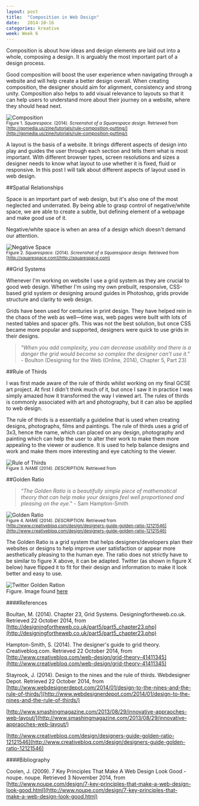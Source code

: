 ```yaml
---
layout: post
title:  "Composition in Web Design"
date:   2014-10-16
categories: kreative
week: Week 6
---
```


Composition is about how ideas and design elements are laid out into a whole, composing a design. It is arguably the most important part of a design process.

Good composition will boost the user experience when navigating through a website and will help create a better design overall. When creating composition, the designer should aim for alignment, consistency and strong unity. Composition also helps to add visual relevance to layouts so that it can help users to understand more about their journey on a website, where they should head next.

![Composition](/projectblog/img/posts/gomedia_composition_girl.jpg "Composition") <br>
<small>Figure 1. _Squarespace._ (2014). _Screenshot of a Squarespace design._ Retrieved from [http://gomedia.us/zine/tutorials/rule-composition-putting/](http://gomedia.us/zine/tutorials/rule-composition-putting/)</small>

A layout is the basis of a website. It brings different aspects of design into play and guides the user through each section and tells them what is most important. With different browser types, screen resolutions and sizes a designer needs to know what layout to use whether it is fixed, fluid or responsive. In this post I will talk about different aspects of layout used in web design.

##Spatial Relationships

Space is an important part of web design, but it's also one of the most neglected and underrated. By being able to grasp control of negative/white space, we are able to create a subtle, but defining element of a webpage and make good use of it.

Negative/white space is when an area of a design which doesn't demand our attention.

![Negative Space](/projectblog/img/posts/squarespace_white-space.jpg "Negative/White Space") <br>
<small>Figure 2. _Squarespace._ (2014). _Screenshot of a Squarespace design._ Retrieved from [http://squarespace.com](http://squarespace.com)</small>

##Grid Systems

Whenever I'm working on website I use a grid system as they are crucial to good web design. Whether I'm using my own prebuilt, responsive, CSS-based grid system or designing around guides in Photoshop, grids provide structure and clarity to web design. 

Grids have been used for centuries in print design. They have helped rein in the chaos of the web as well—time was, web pages were built with lots of nested tables and spacer gifs. This was not the best solution, but once CSS became more popular and supported, designers were quick to use grids in their designs.

> _"When you add complexity, you can decrease usability and there is a danger the grid would become so complex the designer can't use it."_ - Boulton (Designing for the Web (Online, 2014), Chapter 5, Part 23)

##Rule of Thirds

I was first made aware of the rule of thirds whilst working on my final GCSE art project. At first I didn't think much of it, but once I saw it in practice I was simply amazed how it transformed the way I viewed art. The rules of thirds is commonly associated with art and photography, but it can also be applied to web design.

The rule of thirds is a essentially a guideline that is used when creating designs, photographs, films and paintings. The rule of thirds uses a grid of 3x3, hence the name, which can placed on any design, photography and painting which can help the user to alter their work to make them more appealing to the viewer or audience. It is used to help balance designs and work and make them more interesting and eye catching to the viewer.

![Rule of Thirds](/projectblog/img/posts/ruleofthirds.jpg "Rule of Thirds") <br>
<small>Figure 3. _NAME_ (2014). _DESCRIPTION._ Retrieved from []()</small>

##Golden Ratio
>_"The Golden Ratio is a beautifully simple piece of mathematical theory that can help make your designs feel well proportioned and pleasing on the eye."_ - Sam Hampton-Smith

![Golden Ratio](/projectblog/img/posts/g-ratio.png "Golden Ratio") <br>
<small>Figure 4. _NAME_ (2014). _DESCRIPTION._ Retrieved from [http://www.creativebloq.com/design/designers-guide-golden-ratio-12121546](http://www.creativebloq.com/design/designers-guide-golden-ratio-12121546)</small>

The Golden Ratio is a grid system that helps designers/developers plan their websites or designs to help improve user satisfaction or appear more aesthetically pleasing to the human eye. The ratio does not strictly have to be similar to figure X above, it can be adapted. Twitter (as shown in figure X below) have flipped it to fit for their design and information to make it look better and easy to use.

![Twitter Golden Ration](/projectblog/img/posts/gr-twitter.png "Twitter Golden Ratio") <br>
Figure. Image found [here](http://www.creativebloq.com/design/designers-guide-golden-ratio-12121546)

####References

Boultan, M. (2014). Chapter 23, Grid Systems. Designingfortheweb.co.uk. Retrieved 22 October 2014, from [http://designingfortheweb.co.uk/part5/part5_chapter23.php](http://designingfortheweb.co.uk/part5/part5_chapter23.php)

Hampton-Smith, S. (2014). The designer's guide to grid theory. Creativebloq.com. Retrieved 22 October 2014, from [http://www.creativebloq.com/web-design/grid-theory-41411345](http://www.creativebloq.com/web-design/grid-theory-41411345)

Stayrook, J. (2014). Design to the nines and the rule of thirds. Webdesigner Depot. Retrieved 22 October 2014, from [http://www.webdesignerdepot.com/2014/01/design-to-the-nines-and-the-rule-of-thirds/](http://www.webdesignerdepot.com/2014/01/design-to-the-nines-and-the-rule-of-thirds/)

[http://www.smashingmagazine.com/2013/08/29/innovative-appraoches-web-layout/](http://www.smashingmagazine.com/2013/08/29/innovative-appraoches-web-layout/)

[http://www.creativebloq.com/design/designers-guide-golden-ratio-12121546](http://www.creativebloq.com/design/designers-guide-golden-ratio-12121546)

####Bibliography

Coolen, J. (2009). 7 Key Principles That Make A Web Design Look Good - noupe. noupe. Retrieved 3 November 2014, from [http://www.noupe.com/design/7-key-principles-that-make-a-web-design-look-good.html](http://www.noupe.com/design/7-key-principles-that-make-a-web-design-look-good.html)